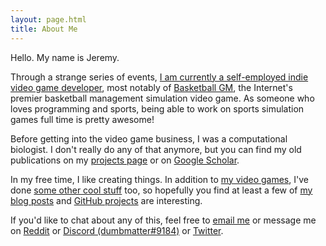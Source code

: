 ```yaml
---
layout: page.html
title: About Me
---
```


Hello. My name is Jeremy.

Through a strange series of events, <a href="https://zengm.com/blog/2021/01/full-time-job/">I am currently a self-employed indie video game developer</a>, most notably of <a href="https://basketball-gm.com/">Basketball GM</a>, the Internet's premier basketball management simulation video game. As someone who loves programming and sports, being able to work on sports simulation games full time is pretty awesome!

Before getting into the video game business, I was a computational biologist. I don't really do any of that anymore, but you can find my old publications on my <a href="/projects/">projects page</a> or on <a href="https://scholar.google.com/citations?user=1y7uO8kAAAAJ&hl=en">Google Scholar</a>.

In my free time, I like creating things. In addition to <a href="https://zengm.com/">my video games</a>, I've done <a href="/projects/">some other cool stuff</a> too, so hopefully you find at least a few of <a href="/">my blog posts</a> and <a href="https://github.com/dumbmatter">GitHub projects</a> are interesting.

If you'd like to chat about any of this, feel free to <a href="mailto:jdscheff@gmail.com">email me</a> or message me on <a href="https://www.reddit.com/user/dumbmatter/">Reddit</a> or <a href="https://zengm.com/discord/">Discord (dumbmatter#9184)</a> or <a href="https://twitter.com/basketball_gm">Twitter</a>.
